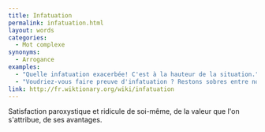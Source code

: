 ```yaml
---
title: Infatuation
permalink: infatuation.html
layout: words
categories:
  - Mot complexe
synonyms:
  - Arrogance
examples:
  - "Quelle infatuation exacerbée! C'est à la hauteur de la situation."
  - "Voudriez-vous faire preuve d'infatuation ? Restons sobres entre nous !"
link: http://fr.wiktionary.org/wiki/infatuation
---
```


Satisfaction paroxystique et ridicule de soi-même, de la valeur que l'on s'attribue, de ses avantages.

